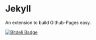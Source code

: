 Jekyll
======

An extension to build Github-Pages easy.


[![Bitdeli Badge](https://d2weczhvl823v0.cloudfront.net/alexsalas/alexsalas.brackets-jekyll/trend.png)](https://bitdeli.com/free "Bitdeli Badge")

